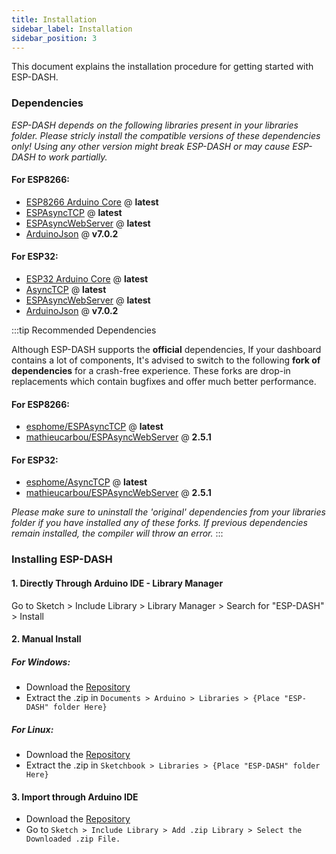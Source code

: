 ```yaml
---
title: Installation
sidebar_label: Installation
sidebar_position: 3
---
```


This document explains the installation procedure for getting started with ESP-DASH.

### Dependencies

*ESP-DASH depends on the following libraries present in your libraries folder. Please stricly install the compatible versions of these dependencies only! Using any other version might break ESP-DASH or may cause ESP-DASH to work partially.*

#### For ESP8266:
- [ESP8266 Arduino Core](https://github.com/esp8266/Arduino) @ **latest**
- [ESPAsyncTCP](https://github.com/me-no-dev/ESPAsyncTCP) @ **latest**
- [ESPAsyncWebServer](https://github.com/me-no-dev/ESPAsyncWebServer) @ **latest**
- [ArduinoJson](https://github.com/bblanchon/ArduinoJson) @ **v7.0.2**

#### For ESP32:
- [ESP32 Arduino Core](https://github.com/espressif/arduino-esp32) @ **latest**
- [AsyncTCP](https://github.com/me-no-dev/AsyncTCP) @ **latest**
- [ESPAsyncWebServer](https://github.com/me-no-dev/ESPAsyncWebServer) @ **latest**
- [ArduinoJson](https://github.com/bblanchon/ArduinoJson) @ **v7.0.2**

:::tip Recommended Dependencies

Although ESP-DASH supports the **official** dependencies, If your dashboard contains a lot of components, It's advised to switch to the following **fork of dependencies** for a crash-free experience. These forks are drop-in replacements which contain bugfixes and offer much better performance.

#### For ESP8266:
- [esphome/ESPAsyncTCP](https://github.com/esphome/ESPAsyncTCP) @ **latest**
- [mathieucarbou/ESPAsyncWebServer](https://github.com/mathieucarbou/ESPAsyncWebServer) @ **2.5.1**

#### For ESP32:
- [esphome/AsyncTCP](https://github.com/esphome/AsyncTCP) @ **latest**
- [mathieucarbou/ESPAsyncWebServer](https://github.com/mathieucarbou/ESPAsyncWebServer) @ **2.5.1**

*Please make sure to uninstall the 'original' dependencies from your libraries folder if you have installed any of these forks. If previous dependencies remain installed, the compiler will throw an error.*
:::


### Installing ESP-DASH 

#### 1. Directly Through Arduino IDE - Library Manager

Go to Sketch > Include Library > Library Manager > Search for "ESP-DASH" > Install


#### 2. Manual Install

##### For Windows:
- Download the [Repository](https://github.com/ayushsharma82/ESP-DASH/archive/master.zip)
- Extract the .zip in `Documents > Arduino > Libraries > {Place "ESP-DASH" folder Here}`

##### For Linux:
- Download the [Repository](https://github.com/ayushsharma82/ESP-DASH/archive/master.zip) 
- Extract the .zip in `Sketchbook > Libraries > {Place "ESP-DASH" folder Here}`


#### 3. Import through Arduino IDE

- Download the [Repository](https://github.com/ayushsharma82/ESP-DASH/archive/master.zip)
- Go to `Sketch > Include Library > Add .zip Library > Select the Downloaded .zip File.`
